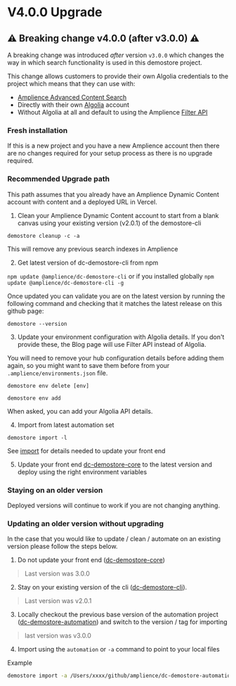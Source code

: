 # V4.0.0 Upgrade

## ⚠️ Breaking change v4.0.0 (after v3.0.0) ⚠️

A breaking change was introduced _after_ version `v3.0.0` which changes the way in which search functionality is used in this demostore project.

This change allows customers to provide their own Algolia credentials to the project which means that they can use with:

-   [Amplience Advanced Content Search](https://amplience.com/news/amplience-algolia-advanced-content-search-integration/)
-   Directly with their own [Algolia](https://www.algolia.com/) account
-   Without Algolia at all and default to using the Amplience [Filter API](https://amplience.com/developers/docs/apis/content-delivery/filter-api/)

### Fresh installation

If this is a new project and you have a new Amplience account then there are no changes required for your setup process as there is no upgrade required.

### Recommended Upgrade path

This path assumes that you already have an Amplience Dynamic Content account with content and a deployed URL in Vercel.

1. Clean your Amplience Dynamic Content account to start from a blank canvas using your existing version (v2.0.1) of the demostore-cli

`demostore cleanup -c -a`

This will remove any previous search indexes in Amplience

2. Get latest version of dc-demostore-cli from npm

`npm update @amplience/dc-demostore-cli` or if you installed globally `npm update @amplience/dc-demostore-cli -g`

Once updated you can validate you are on the latest version by running the following command and checking that it matches the latest release on this github page:

```
demostore --version
```

3.  Update your environment configuration with Algolia details. If you don't provide these, the Blog page will use Filter API instead of Algolia.

You will need to remove your hub configuration details before adding them again, so you might want to save them before from your `.amplience/environments.json` file.

`demostore env delete [env]`

`demostore env add`

When asked, you can add your Algolia API details.

4. Import from latest automation set

`demostore import -l`

See [import](../README.md#import) for details needed to update your front end

5. Update your front end [dc-demostore-core](https://github.com/amplience/dc-demostore-core) to the latest version and deploy using the right environment variables

### Staying on an older version

Deployed versions will continue to work if you are not changing anything.

### Updating an older version without upgrading

In the case that you would like to update / clean / automate on an existing version please follow the steps below.

1. Do not update your front end ([dc-demostore-core](https://github.com/amplience/dc-demostore-core))

> Last version was 3.0.0

2. Stay on your existing version of the cli ([dc-demostore-cli](https://github.com/amplience/dc-demostore-cli)).

> Last version was v2.0.1

3. Locally checkout the previous base version of the automation project ([dc-demostore-automation](https://github.com/amplience/dc-demostore-automation)) and switch to the version / tag for importing

> last version was v3.0.0

4. Import using the `automation` or `-a` command to point to your local files

Example

```sh
demostore import -a /Users/xxxx/github/amplience/dc-demostore-automation
```
